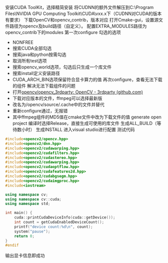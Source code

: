 安装CUDA ToolKit，选择精简安装
将CUDNN的额外文件解压到C:\Program Files\NVIDIA GPU Computing Toolkit\CUDA\vxx.x下（CUDNN对CUDA的版本有要求）
下载OpenCV和opencv_contrib，版本对应
打开Cmake-gui，设置源文件路径为opencv及build路径（自定义）。
配置EXTRA_MODULES路径为opencv_contrib下的modules
第一次configure
勾选的选项
- NONFREE
- 搜索CUDA全部勾选
- 搜索java和python按需勾选
- 取消所有test选项
- 搜索opencv_world选项，勾选后只生成一个库文件
- 搜索install定义安装路径
- CUDA_ARCH_BIN选项保留符合显卡算力的值
再次configure，查看无法下载的组件
解决无法下载组件的问题
- 打开[opencv/opencv_3rdparty: OpenCV - 3rdparty (github.com)](https://github.com/opencv/opencv_3rdparty)
- 下载对应版本的文件，ffmpeg可以选择最新版
- 改名为/opencv/source/.cache中的文件并替代
- 重新configure通过，无报错
- 其中ffmpeg组件的MD5值在cmake文件中改为下载文件的值
generate
open project
编译时选择Release，直接生成可使用的库文件
生成ALL_BUILD（等待数小时）
生成INSTALL
进入visual studio进行配置
测试代码
```c++
#include<opencv2/opencv.hpp>
#include<opencv2/dnn.hpp>
#include<opencv2/cudawarping.hpp>
#include<opencv2/cudafilters.hpp>
#include<opencv2/cudastereo.hpp>
#include<opencv2/cudawarping.hpp>
#include<opencv2/cudaoptflow.hpp>
#include<opencv2/cudafeatures2d.hpp>
#include<opencv2/cudabgsegm.hpp>
#include<opencv2/cudaimgproc.hpp>
#include<iostream>

using namespace cv;
using namespace cv::cuda;
using namespace std;

int main() {
	cuda::printCudaDeviceInfo(cuda::getDevice());
	int count = getCudaEnabledDeviceCount();
	printf("device count:%d\n", count);
	system("pause");
	return 0;
}
#endif
```
输出显卡信息即成功
